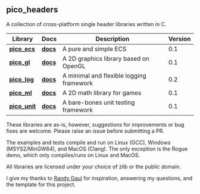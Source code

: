 pico_headers
--------------------------------------------------------------------------------

A collection of cross-platform single header libraries written in C. 

Library | Docs | Description | Version
------- | -----| ------------| -------
**[pico_ecs](pico_ecs.h)**   | **[docs](https://empyreanx.github.io/docs/ph/pico__ecs_8h.html)**  | A pure and simple ECS                    | 0.1
**[pico_gl](pico_gl.h)**     | **[docs](https://empyreanx.github.io/docs/ph/pico__gl_8h.html)**   | A 2D graphics library based on OpenGL    | 0.1
**[pico_log](pico_log.h)**   | **[docs](https://empyreanx.github.io/docs/ph/pico__log_8h.html)**  | A minimal and flexible logging framework | 0.2
**[pico_ml](pico_ml.h)**     | **[docs](https://empyreanx.github.io/docs/ph/pico__ml_8h.html)**   | A 2D math library for games              | 0.1
**[pico_unit](pico_unit.h)** | **[docs](https://empyreanx.github.io/docs/ph/pico__unit_8h.html)** | A bare-bones unit testing framework      | 0.1

These libraries are as-is, however, suggestions for improvements or bug fixes are welcome. Please raise an issue before submitting a PR.

The examples and tests compile and run on Linux (GCC), Windows (MSYS2/MinGW64), and MacOS (Clang). The only exception is the Rogue demo, which only compiles/runs on Linux and MacOS.

All libraries are licensed under your choice of zlib or the public domain.

I give my thanks to [Randy Gaul](https://github.com/RandyGaul) for inspiration, answering my questions, and the template for this project.
